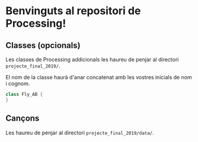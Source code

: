 # Benvinguts al repositori de Processing!

## Classes (opcionals)
Les classes de Processing addicionals les haureu de penjar al directori `projecte_final_2019/`.

El nom de la classe haurà d'anar concatenat amb les vostres inicials de nom i cognom.

```java
class Fly_AB {
}
```

## Cançons
Les haureu de penjar al directori `projecte_final_2019/data/`.
